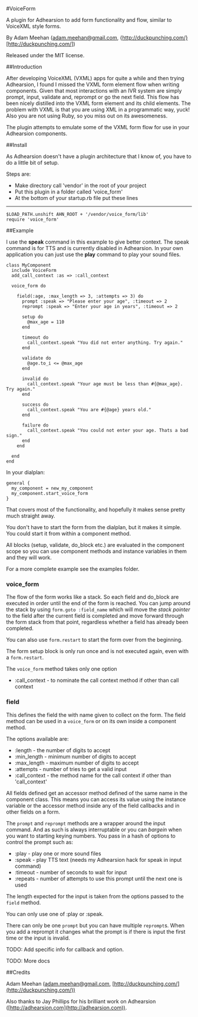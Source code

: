#VoiceForm

A plugin for Adhearsion to add form functionality and flow, similar to VoiceXML style forms.

By Adam Meehan (adam.meehan@gmail.com, {http://duckpunching.com/}[http://duckpunching.com/])

Released under the MIT license.

##Introduction

After developing VoiceXML (VXML) apps for quite a while and then trying Adhearsion, I found I missed 
the VXML form element flow when writing components. Given that most interactions with an IVR system
are simply prompt, input, validate and, reprompt or go the next field. This flow has been nicely 
distilled into the VXML form element and its child elements. The problem with VXML is that you are 
using XML in a programmatic way, yuck! Also you are not using Ruby, so you miss out on its awesomeness.

The plugin attempts to emulate some of the VXML form flow for use in your Adhearsion components.


##Install

As Adhearsion doesn't have a plugin architecture that I know of, you have to do a little bit of setup.

Steps are:
- Make directory call 'vendor' in the root of your project 
- Put this plugin in a folder called 'voice_form'
- At the bottom of your startup.rb file put these lines

****

    $LOAD_PATH.unshift AHN_ROOT + '/vendor/voice_form/lib'
    require 'voice_form'


##Example

I use the **speak** command in this example to give better context. The speak command is for TTS 
and is currently disabled in Adhearsion. In your own application you can just use the **play**
command to play your sound files.

    class MyComponent
      include VoiceForm
      add_call_context :as => :call_context

      voice_form do      
      
        field(:age, :max_length => 3, :attempts => 3) do
          prompt :speak => "Please enter your age", :timeout => 2
          reprompt :speak => "Enter your age in years", :timeout => 2
          
          setup do
            @max_age = 110
          end
          
          timeout do
            call_context.speak "You did not enter anything. Try again."
          end
                  
          validate do
            @age.to_i <= @max_age
          end
          
          invalid do
            call_context.speak "Your age must be less than #{@max_age}. Try again."
          end
          
          success do
            call_context.speak "You are #{@age} years old."
          end
          
          failure do
            call_context.speak "You could not enter your age. Thats a bad sign."
          end      
        end
       
      end
    end

In your dialplan:

    general {
      my_component = new_my_component
      my_component.start_voice_form
    }

That covers most of the functionality, and hopefully it makes sense pretty much straight 
away.

You don't have to start the form from the dialplan, but it makes it simple. You could start it from 
within a component method.

All blocks (setup, validate, do_block etc.) are evaluated in the component scope so you can use 
component methods and instance variables in them and they will work.

For a more complete example see the examples folder.

### voice_form

The flow of the form works like a stack. So each field and do_block are executed in order until the 
end of the form is reached. You can jump around the stack by using `form.goto :field_name` which
will move the *stack pointer* to the field after the current field is completed and move forward
through the form stack from that point, regardless whether a field has already been completed.

You can also use `form.restart` to start the form over from the beginning.

The form setup block is only run once and is not executed again, even with a `form.restart`.

The `voice_form` method takes only one option

- :call_context - to nominate the call context method if other than call context
                                  

### field

This defines the field the with name given to collect on the form. The field method can be used
in a `voice_form` or on its own inside a component method.

The options available are:

- :length       - the number of digits to accept
- :min_length   - minimum number of digits to accept
- :max_length   - maximum number of digits to accept
- :attempts     - number of tries to get a valid input
- :call_context - the method name for the call context if other than 'call_context'

All fields defined get an accessor method defined of the same name in the component class.
This means you can access its value using the instance variable or the accessor method inside any of
the field callbacks and in other fields on a form.

The `prompt` and `reprompt` methods are a wrapper around the input command. And as such is always 
interruptable or you can _bargein_ when you want to starting keying numbers. You pass in a 
hash of options to control the prompt such as:

- :play    - play one or more sound files
- :speak   - play TTS text (needs my Adhearsion hack for speak in input command)
- :timeout - number of seconds to wait for input
- :repeats - number of attempts to use this prompt until the next one is used

The length expected for the input is taken from the options passed to the `field` method.

You can only use one of :play or :speak.

There can only be one `prompt` but you can have multiple `reprompt`s. When you add a reprompt it changes
what the prompt is if there is input the first time or the input is invalid.


TODO: Add specific info for callback and option.


TODO: More docs


##Credits

Adam Meehan (adam.meehan@gmail.com, [http://duckpunching.com/](http://duckpunching.com/))

Also thanks to Jay Phillips for his brilliant work on Adhearsion ([http://adhearsion.com](http://adhearsion.com)).
